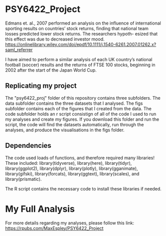 # PSY6422_Project

Edmans et. al., 2007 performed an analysis on the influence of international sporting results on countries’ stock returns, finding that national team losses predicted lower stock returns. The researchers hypoth- esized that this effect was due to decreased investor mood.
https://onlinelibrary.wiley.com/doi/epdf/10.1111/j.1540-6261.2007.01262.x?saml_referrer

I have aimed to perform a similar analysis of each UK country’s national football (soccer) results and the returns of FTSE 100 stocks, beginning in 2002 after the start of the Japan World Cup.

## Replicating my project

The "psy6422_proj" folder of this repository contains three subfolders. The data subfolder contains the three datasets that I analysed. The figs subfolder contains each of the figures that I created from the data. The code subfolder holds an r script consistign of all of the code I used to run my analyses and create my figures. If you download this folder and run the script, the code will find the datasets automatically, run through the analyses, and produce the visualisations in the figs folder.

## Dependencies

The code used loads of functions, and therefore required many libraries!
These included: library(tidyverse), library(here), library(tidyr), library(ggplot2), library(dplyr), library(plotly), library(gganimate), library(gifski), library(forcats), library(ggtext), library(scales), and library(prismatic).

The R script contains the necessary code to install these libraries if needed.

# My Full Analysis
For more details regarding my analyses, please follow this link:
https://rpubs.com/MaxEspley/PSY6422_Project
